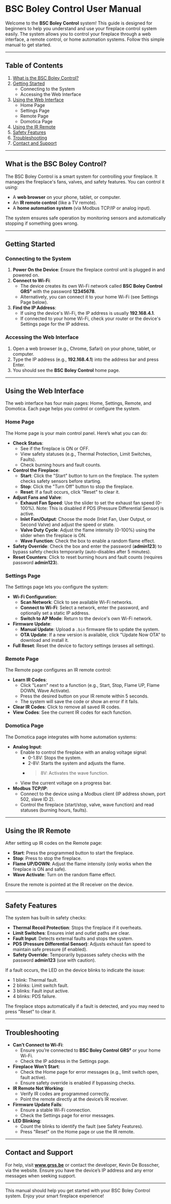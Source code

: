 # BSC Boley Control User Manual

Welcome to the **BSC Boley Control** system! This guide is designed for beginners to help you understand and use your fireplace control system easily. The system allows you to control your fireplace through a web interface, a remote control, or home automation systems. Follow this simple manual to get started.

---

## Table of Contents
1. [What is the BSC Boley Control?](#what-is-the-bsc-boley-control)
2. [Getting Started](#getting-started)
   - Connecting to the System
   - Accessing the Web Interface
3. [Using the Web Interface](#using-the-web-interface)
   - Home Page
   - Settings Page
   - Remote Page
   - Domotica Page
4. [Using the IR Remote](#using-the-ir-remote)
5. [Safety Features](#safety-features)
6. [Troubleshooting](#troubleshooting)
7. [Contact and Support](#contact-and-support)

---

## What is the BSC Boley Control?

The BSC Boley Control is a smart system for controlling your fireplace. It manages the fireplace's fans, valves, and safety features. You can control it using:
- A **web browser** on your phone, tablet, or computer.
- An **IR remote control** (like a TV remote).
- A **home automation system** (via Modbus TCP/IP or analog input).

The system ensures safe operation by monitoring sensors and automatically stopping if something goes wrong.

---

## Getting Started

### Connecting to the System
1. **Power On the Device**: Ensure the fireplace control unit is plugged in and powered on.
2. **Connect to Wi-Fi**:
   - The device creates its own Wi-Fi network called **BSC Boley Control GRS²** with the password **12345678**.
   - Alternatively, you can connect it to your home Wi-Fi (see Settings Page below).
3. **Find the IP Address**:
   - If using the device's Wi-Fi, the IP address is usually **192.168.4.1**.
   - If connected to your home Wi-Fi, check your router or the device's Settings page for the IP address.

### Accessing the Web Interface
1. Open a web browser (e.g., Chrome, Safari) on your phone, tablet, or computer.
2. Type the IP address (e.g., **192.168.4.1**) into the address bar and press Enter.
3. You should see the **BSC Boley Control** home page.

---

## Using the Web Interface

The web interface has four main pages: Home, Settings, Remote, and Domotica. Each page helps you control or configure the system.

### Home Page
The Home page is your main control panel. Here’s what you can do:
- **Check Status**:
  - See if the fireplace is ON or OFF.
  - View safety statuses (e.g., Thermal Protection, Limit Switches, Faults).
  - Check burning hours and fault counts.
- **Control the Fireplace**:
  - **Start**: Click the "Start" button to turn on the fireplace. The system checks safety sensors before starting.
  - **Stop**: Click the "Turn Off" button to stop the fireplace.
  - **Reset**: If a fault occurs, click "Reset" to clear it.
- **Adjust Fans and Valve**:
  - **Exhaust Fan Speed**: Use the slider to set the exhaust fan speed (0-100%). Note: This is disabled if PDS (Pressure Differential Sensor) is active.
  - **Inlet Fan/Output**: Choose the mode (Inlet Fan, User Output, or Second Valve) and adjust the speed or state.
  - **Valve Duty Cycle**: Adjust the flame intensity (0-100%) using the slider when the fireplace is ON.
  - **Wave Function**: Check the box to enable a random flame effect.
- **Safety Override**: Check the box and enter the password (**admin123**) to bypass safety checks temporarily (auto-disables after 5 minutes).
- **Reset Counters**: Click to reset burning hours and fault counts (requires password **admin123**).

### Settings Page
The Settings page lets you configure the system:
- **Wi-Fi Configuration**:
  - **Scan Network**: Click to see available Wi-Fi networks.
  - **Connect to Wi-Fi**: Select a network, enter the password, and optionally set a static IP address.
  - **Switch to AP Mode**: Return to the device's own Wi-Fi network.
- **Firmware Update**:
  - **Manual Update**: Upload a `.bin` firmware file to update the system.
  - **OTA Update**: If a new version is available, click "Update Now OTA" to download and install it.
- **Full Reset**: Reset the device to factory settings (erases all settings).

### Remote Page
The Remote page configures an IR remote control:
- **Learn IR Codes**:
  - Click "Learn" next to a function (e.g., Start, Stop, Flame UP, Flame DOWN, Wave Activate).
  - Press the desired button on your IR remote within 5 seconds.
  - The system will save the code or show an error if it fails.
- **Clear IR Codes**: Click to remove all saved IR codes.
- **View Codes**: See the current IR codes for each function.

### Domotica Page
The Domotica page integrates with home automation systems:
- **Analog Input**:
  - Enable to control the fireplace with an analog voltage signal:
    - 0-1.8V: Stops the system.
    - 2-8V: Starts the system and adjusts the flame.
    - >8V: Activates the wave function.
  - View the current voltage on a progress bar.
- **Modbus TCP/IP**:
  - Connect to the device using a Modbus client (IP address shown, port 502, slave ID 2).
  - Control the fireplace (start/stop, valve, wave function) and read statuses (burning hours, faults).

---

## Using the IR Remote

After setting up IR codes on the Remote page:
- **Start**: Press the programmed button to start the fireplace.
- **Stop**: Press to stop the fireplace.
- **Flame UP/DOWN**: Adjust the flame intensity (only works when the fireplace is ON and safe).
- **Wave Activate**: Turn on the random flame effect.

Ensure the remote is pointed at the IR receiver on the device.

---

## Safety Features

The system has built-in safety checks:
- **Thermal Recoil Protection**: Stops the fireplace if it overheats.
- **Limit Switches**: Ensures inlet and outlet paths are clear.
- **Fault Input**: Detects external faults and stops the system.
- **PDS (Pressure Differential Sensor)**: Adjusts exhaust fan speed to maintain safe pressure (if enabled).
- **Safety Override**: Temporarily bypasses safety checks with the password **admin123** (use with caution).

If a fault occurs, the LED on the device blinks to indicate the issue:
- 1 blink: Thermal fault.
- 2 blinks: Limit switch fault.
- 3 blinks: Fault input active.
- 4 blinks: PDS failure.

The fireplace stops automatically if a fault is detected, and you may need to press "Reset" to clear it.

---

## Troubleshooting

- **Can’t Connect to Wi-Fi**:
  - Ensure you’re connected to **BSC Boley Control GRS²** or your home Wi-Fi.
  - Check the IP address in the Settings page.
- **Fireplace Won’t Start**:
  - Check the Home page for error messages (e.g., limit switch open, fault active).
  - Ensure safety override is enabled if bypassing checks.
- **IR Remote Not Working**:
  - Verify IR codes are programmed correctly.
  - Point the remote directly at the device’s IR receiver.
- **Firmware Update Fails**:
  - Ensure a stable Wi-Fi connection.
  - Check the Settings page for error messages.
- **LED Blinking**:
  - Count the blinks to identify the fault (see Safety Features).
  - Press "Reset" on the Home page or use the IR remote.

---

## Contact and Support

For help, visit **www.grss.be** or contact the developer, Kevin De Bosscher, via the website. Ensure you have the device’s IP address and any error messages when seeking support.

---

This manual should help you get started with your BSC Boley Control system. Enjoy your smart fireplace experience!

